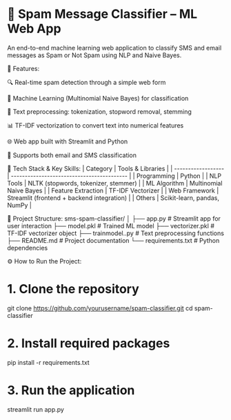 # 📧 Spam Message Classifier – ML Web App
An end-to-end machine learning web application to classify SMS and email messages as Spam or Not Spam using NLP and Naive Bayes.

🚀 Features:

🔍 Real-time spam detection through a simple web form

🧠 Machine Learning (Multinomial Naive Bayes) for classification

🧹 Text preprocessing: tokenization, stopword removal, stemming

📊 TF-IDF vectorization to convert text into numerical features

🌐 Web app built with Streamlit and Python

💬 Supports both email and SMS classification

🧠 Tech Stack & Key Skills:
| Category           | Tools & Libraries                          |
| ------------------ | ------------------------------------------ |
| Programming        | Python                                     |
| NLP Tools          | NLTK (stopwords, tokenizer, stemmer)       |
| ML Algorithm       | Multinomial Naive Bayes                    |
| Feature Extraction | TF-IDF Vectorizer                          |
| Web Framework      | Streamlit (frontend + backend integration) |
| Others             | Scikit-learn, pandas, NumPy                |

📂 Project Structure:
sms-spam-classifier/
│
├── app.py                 # Streamlit app for user interaction
├── model.pkl              # Trained ML model
├── vectorizer.pkl         # TF-IDF vectorizer object
├── trainmodel..py         # Text preprocessing functions
├── README.md              # Project documentation
└── requirements.txt       # Python dependencies


⚙️ How to Run the Project: 
# 1. Clone the repository
git clone https://github.com/yourusername/spam-classifier.git
cd spam-classifier

# 2. Install required packages
pip install -r requirements.txt

# 3. Run the application
streamlit run app.py




